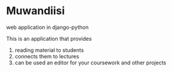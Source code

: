 # Muwandiisi
web application in django-python

This is an application that provides
  1. reading material to students
  2. connects them to lectures
  3. can be used an editor for your coursework and other projects
